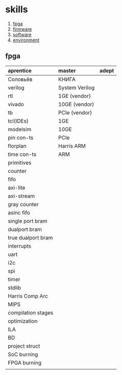 # skills

1.  [fpga](#fpga)
2.  [firmware](#firmware)
3.  [software](#software)
4.  [environment](#environment)

## fpga

| aprentice          | master         | adept         |
| :---               | :---           | :---          |
| Соловьёв           | КНИГА          |               |
| verilog            | System Verilog |               |
| rtl                | 1GE (vendor)   |               |
| vivado             | 10GE (vendor)  |               |
| tb                 | PCIe (vendor)  |               |
| tcl(IDEs)          | 1GE            |               |
| modelsim           | 10GE           |               |
| pin con-ts         | PCIe           |               |
| florplan           | Harris ARM     |               |
| time con-ts        | ARM            |               |
| primitives         |                |               |
| counter            |                |               |
| fifo               |                |               |
| axi-lite           |                |               |
| axi-stream         |                |               |
| gray counter       |                |               |
| asinc fifo         |                |               |
| single port bram   |                |               |
| dualport bram      |                |               |
| true dualport bram |                |               |
| interrupts         |                |               |
| uart               |                |               |
| i2c                |                |               |
| spi                |                |               |
| timer              |                |               |
| stdlib             |                |               |
| Harris Comp Arc    |                |               |
| MIPS               |                |               |
| compilation stages |                |               |
| optimization       |                |               |
| ILA                |                |               |
| BD                 |                |               |
| project struct     |                |               |
| SoC burning        |                |               |
| FPGA burning       |                |               |
|                    |                |               |

